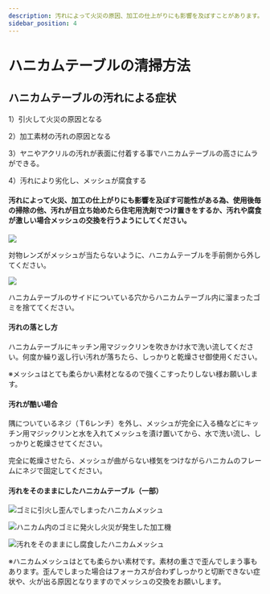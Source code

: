 ```yaml
---
description: 汚れによって火災の原因、加工の仕上がりにも影響を及ぼすことがあります。
sidebar_position: 4
---
```


# ハニカムテーブルの清掃方法

## **ハニカムテーブルの汚れによる症状**

1）引火して火災の原因となる

2）加工素材の汚れの原因となる

3）ヤニやアクリルの汚れが表面に付着する事でハニカムテーブルの高さにムラができる。

4）汚れにより劣化し、メッシュが腐食する

#### **汚れによって火災、加工の仕上がりにも影響を及ぼす可能性がある為、使用後毎の掃除の他、汚れが目立ち始めたら住宅用洗剤でつけ置きをするか、汚れや腐食が激しい場合メッシュの交換を行うようにしてください。**

![](/assets/021_ワークエリア_ハニカムあり.jpg)

対物レンズがメッシュが当たらないように、ハニカムテーブルを手前側から外してください。

![](</assets/iOSの画像\(15\)2.jpg>)

ハニカムテーブルのサイドについている穴からハニカムテーブル内に溜まったゴミを捨ててください。

#### **汚れの落とし方**

ハニカムテーブルにキッチン用マジックリンを吹きかけ水で洗い流してください。何度か繰り返し行い汚れが落ちたら、しっかりと乾燥させ御使用ください。

※メッシュはとても柔らかい素材となるので強くこすったりしない様お願いします。

#### 汚れが酷い場合

隅についているネジ（Ｔ6レンチ）を外し、メッシュが完全に入る桶などにキッチン用マジックリンと水を入れてメッシュを漬け置いてから、水で洗い流し、しっかりと乾燥させてください。

完全に乾燥させたら、メッシュが曲がらない様気をつけながらハニカムのフレームにネジで固定してください。

#### **汚れをそのままにしたハニカムテーブル（一部）**

![ゴミに引火し歪んでしまったハニカムメッシュ](</assets/iOSの画像\(15\)3.jpg>)

![ハニカム内のゴミに発火し火災が発生した加工機](</assets/iOSの画像\(16\)2.jpg>)

![汚れをそのままにし腐食したハニカムメッシュ](</assets/iOSの画像\(18\).jpg>)

※ハニカムメッシュはとても柔らかい素材です。素材の重さで歪んでしまう事もあります。歪んでしまった場合はフォーカスが合わずしっかりと切断できない症状や、火が出る原因となりますのでメッシュの交換をお願いします。

